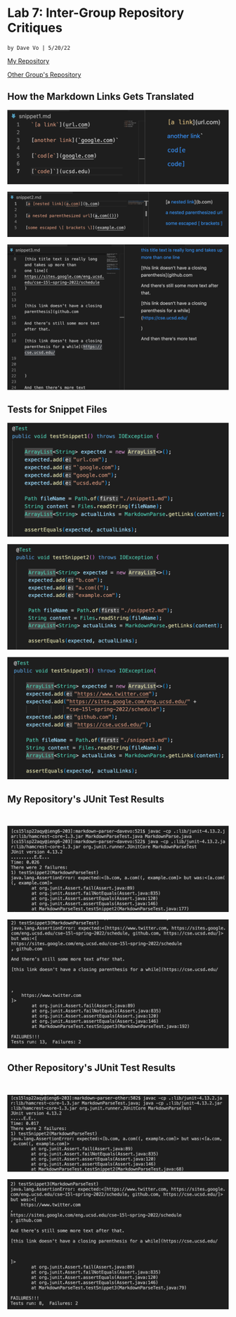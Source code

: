 # **Lab 7: Inter-Group Repository Critiques**

`by Dave Vo | 5/20/22`


[My Repository](https://github.com/ddavevo/markdown-parser-davevo)

[Other Group's Repository](https://github.com/nquach1515/markdown-parser-cse15l)

## How the Markdown Links Gets Translated

![](snippetpics-myrepo/2.%20testSnippet1Preview.png)

![](snippetpics-myrepo/2.%20testSnippet2Preview.png)

![](snippetpics-myrepo/2.%20testSnippet3Preview.png)

## Tests for Snippet Files
![](snippetpics-myrepo/1.%20testSnippet1.png)

![](snippetpics-myrepo/1.%20testSnippet2.png)

![](snippetpics-myrepo/1.%20testSnippet3.png)


## My Repository's JUnit Test Results

![]()

![](snippetpics-myrepo/3.testSnippet2Fail.png)

![](snippetpics-myrepo/3.testSnippet3Fail.png)

## Other Repository's JUnit Test Results

![]()

![](snippetpics-otherrepo/3.5.%20testSnippet2OtherFail.png)

![](snippetpics-otherrepo/3.5.%20testSnippet3OtherFail.png)
